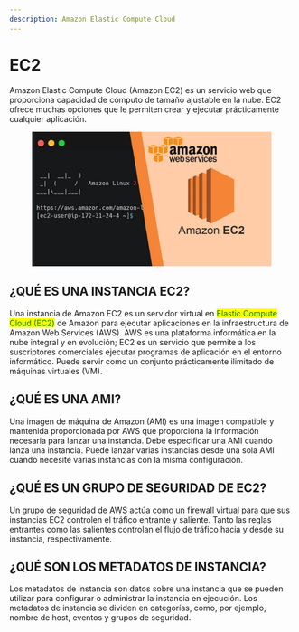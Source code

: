 ```yaml
---
description: Amazon Elastic Compute Cloud
---
```


# EC2

Amazon Elastic Compute Cloud (Amazon EC2) es un servicio web que proporciona capacidad de cómputo de tamaño ajustable en la nube. EC2 ofrece muchas opciones que le permiten crear y ejecutar prácticamente cualquier aplicación.

<figure><img src="../../.gitbook/assets/image (46).png" alt=""><figcaption></figcaption></figure>

## ¿QUÉ ES UNA INSTANCIA EC2?

Una instancia de Amazon EC2 es un servidor virtual en <mark style="color:green;">Elastic Compute Cloud (EC2)</mark> de Amazon para ejecutar aplicaciones en la infraestructura de Amazon Web Services (AWS). AWS es una plataforma informática en la nube integral y en evolución; EC2 es un servicio que permite a los suscriptores comerciales ejecutar programas de aplicación en el entorno informático. Puede servir como un conjunto prácticamente ilimitado de máquinas virtuales (VM).



## ¿QUÉ ES UNA AMI?

Una imagen de máquina de Amazon (AMI) es una imagen compatible y mantenida proporcionada por AWS que proporciona la información necesaria para lanzar una instancia. Debe especificar una AMI cuando lanza una instancia. Puede lanzar varias instancias desde una sola AMI cuando necesite varias instancias con la misma configuración.&#x20;



## ¿QUÉ ES UN GRUPO DE SEGURIDAD DE EC2?&#x20;

Un grupo de seguridad de AWS actúa como un firewall virtual para que sus instancias EC2 controlen el tráfico entrante y saliente. Tanto las reglas entrantes como las salientes controlan el flujo de tráfico hacia y desde su instancia, respectivamente.&#x20;



## ¿QUÉ SON LOS METADATOS DE INSTANCIA?

&#x20;Los metadatos de instancia son datos sobre una instancia que se pueden utilizar para configurar o administrar la instancia en ejecución. Los metadatos de instancia se dividen en categorías, como, por ejemplo, nombre de host, eventos y grupos de seguridad.





